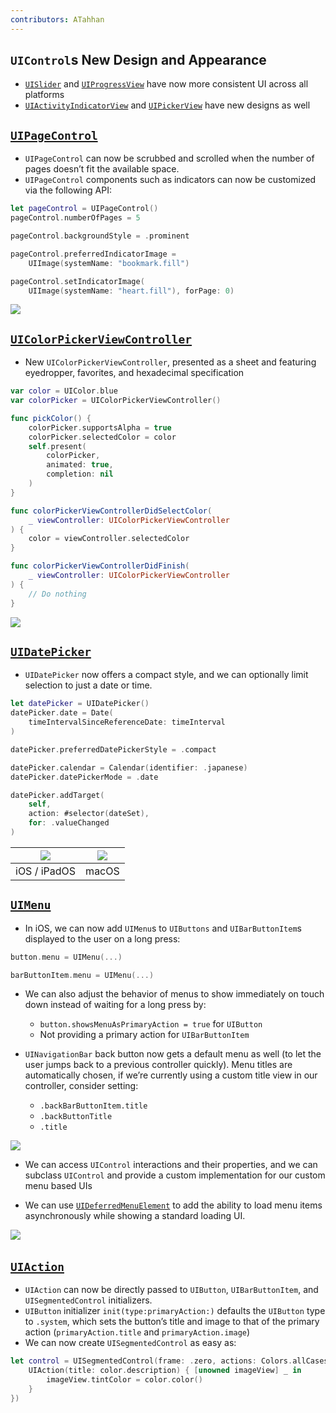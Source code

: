 ```yaml
---
contributors: ATahhan
---
```


## `UIControl`s New Design and Appearance

* [`UISlider`][sliderDoc] and [`UIProgressView`][progressDoc] have now more consistent UI across all platforms
* [`UIActivityIndicatorView`][activityDoc] and [`UIPickerView`][pickerDoc] have new designs as well

## [`UIPageControl`][pageDoc]

* `UIPageControl` can now be scrubbed and scrolled when the number of pages doesn’t fit the available space. 
* `UIPageControl` components such as indicators can now be customized via the following API:

```swift
let pageControl = UIPageControl()
pageControl.numberOfPages = 5

pageControl.backgroundStyle = .prominent

pageControl.preferredIndicatorImage =
    UIImage(systemName: "bookmark.fill")

pageControl.setIndicatorImage(
    UIImage(systemName: "heart.fill"), forPage: 0)
```

![][UIPageControl]

## [`UIColorPickerViewController`][colorPickerDoc]

* New `UIColorPickerViewController`, presented as a sheet and featuring eyedropper, favorites, and hexadecimal specification

```swift
var color = UIColor.blue
var colorPicker = UIColorPickerViewController()

func pickColor() {
    colorPicker.supportsAlpha = true
    colorPicker.selectedColor = color
    self.present(
        colorPicker,
        animated: true,
        completion: nil
    )
}

func colorPickerViewControllerDidSelectColor(
    _ viewController: UIColorPickerViewController
) {
    color = viewController.selectedColor
}

func colorPickerViewControllerDidFinish(
    _ viewController: UIColorPickerViewController
) {
    // Do nothing
}
```

![][UIColorPickerController]

## [`UIDatePicker`][datePickerDoc]

* `UIDatePicker` now offers a compact style, and we can optionally limit selection to just a date or time.

```swift
let datePicker = UIDatePicker()
datePicker.date = Date(
    timeIntervalSinceReferenceDate: timeInterval
)

datePicker.preferredDatePickerStyle = .compact

datePicker.calendar = Calendar(identifier: .japanese)
datePicker.datePickerMode = .date

datePicker.addTarget(
    self,
    action: #selector(dateSet),
    for: .valueChanged
)
```

| ![][UIDatePickeriOS] | ![][UIDatePickermacOS] |
| ----------- | ----------- |
| iOS / iPadOS | macOS |

## [`UIMenu`][menuDoc]

* In iOS, we can now add `UIMenu`s to `UIButtons` and `UIBarButtonItem`s displayed to the user on a long press:

```swift
button.menu = UIMenu(...)

barButtonItem.menu = UIMenu(...)
```

* We can also adjust the behavior of menus to show immediately on touch down instead of waiting for a long press by:
  * `button.showsMenuAsPrimaryAction = true` for `UIButton`
  * Not providing a primary action for `UIBarButtonItem`

* `UINavigationBar` back button now gets a default menu as well (to let the user jumps back to a previous controller quickly). Menu titles are automatically chosen, if we’re currently using a custom title view in our controller, consider setting:
  * `.backBarButtonItem.title`
  * `.backButtonTitle`
  * `.title`

![][NavigationBarBackButtonMenu]

* We can access `UIControl` interactions and their properties, and we can subclass `UIControl` and provide a custom implementation for our custom menu based UIs
	 
* We can use [`UIDeferredMenuElement`][deferredDoc] to add the ability to load menu items asynchronously while showing a standard loading UI.

![][UIDeferredMenuElement] 

## [`UIAction`][actiondoc]

* `UIAction` can now be directly passed to `UIButton`, `UIBarButtonItem`, and `UISegmentedControl` initializers.
* `UIButton` initializer `init(type:primaryAction:)` defaults the `UIButton` type to `.system`, which sets the button’s title and image to that of the primary action (`primaryAction.title` and `primaryAction.image`)
* We can now create `UISegmentedControl` as easy as:

```swift
let control = UISegmentedControl(frame: .zero, actions: Colors.allCases.map { color in 
	UIAction(title: color.description) { [unowned imageView] _ in 
		imageView.tintColor = color.color()
	}
})
```

[sliderDoc]: https://developer.apple.com/documentation/uikit/uislider
[progressDoc]: https://developer.apple.com/documentation/uikit/UIProgressView
[activityDoc]: https://developer.apple.com/documentation/uikit/UIActivityIndicatorView
[pickerDoc]: https://developer.apple.com/documentation/uikit/UIPickerView
[pageDoc]: https://developer.apple.com/documentation/uikit/UIPageControl
[colorPickerDoc]: https://developer.apple.com/documentation/uikit/uicolorpickerviewcontroller
[datePickerDoc]: https://developer.apple.com/documentation/uikit/UIDatePicker
[menuDoc]: https://developer.apple.com/documentation/uikit/UIMenu
[deferredDoc]: https://developer.apple.com/documentation/uikit/UIDeferredMenuElement
[actionDoc]: https://developer.apple.com/documentation/uikit/uiaction

[UIPageControl]: ../../../images/notes/wwdc20/10052/UIPageControl.png
[UIColorPickerController]: ../../../images/notes/wwdc20/10052/UIColorPickerController.png
[UIDatePickeriOS]: ../../../images/notes/wwdc20/10052/UIDatePicker-iOS.png
[UIDatePickermacOS]: ../../../images/notes/wwdc20/10052/UIDatePicker-macOS.png
[NavigationBarBackButtonMenu]: ../../../images/notes/wwdc20/10052/NavigationBarBackButtonMenu.png
[UIDeferredMenuElement]: ../../../images/notes/wwdc20/10052/UIDeferredMenuElement.png

